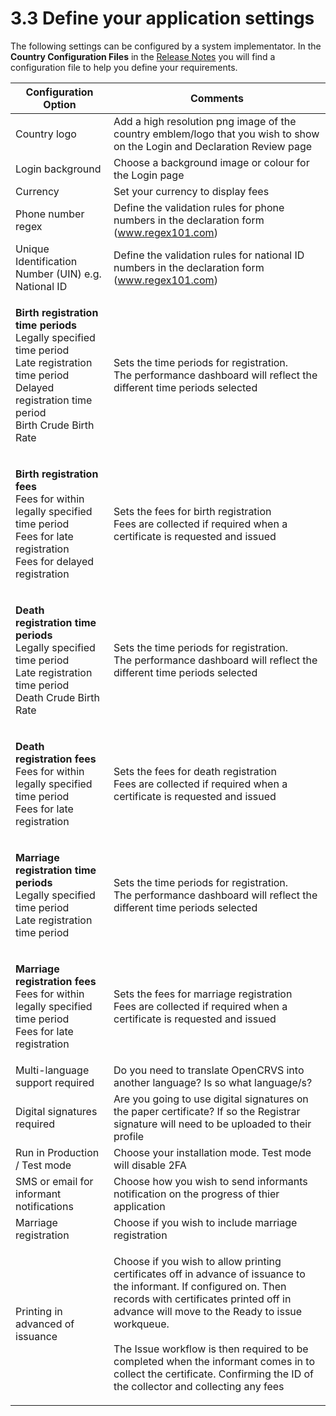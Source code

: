 # 3.3 Define your application settings

The following settings can be configured by a system implementator. In the **Country Configuration Files** in the [Release Notes](../../general/releases/v1.7-release-notes.md) you will find a configuration file to help you define your requirements.&#x20;

| Configuration Option                                                                                                                                                                    | Comments                                                                                                                                                                                                                                                                                                                                                                                                 |
| --------------------------------------------------------------------------------------------------------------------------------------------------------------------------------------- | -------------------------------------------------------------------------------------------------------------------------------------------------------------------------------------------------------------------------------------------------------------------------------------------------------------------------------------------------------------------------------------------------------- |
| Country logo                                                                                                                                                                            | Add a high resolution png image of the country emblem/logo that you wish to show on the Login and Declaration Review page                                                                                                                                                                                                                                                                                |
| Login background                                                                                                                                                                        | Choose a background image or colour for the Login page                                                                                                                                                                                                                                                                                                                                                   |
| Currency                                                                                                                                                                                | Set your currency to display fees                                                                                                                                                                                                                                                                                                                                                                        |
| Phone number regex                                                                                                                                                                      | Define the validation rules for phone numbers in the declaration form (www.regex101.com)                                                                                                                                                                                                                                                                                                                 |
| Unique Identification Number (UIN) e.g. National ID                                                                                                                                     | Define the validation rules for national ID numbers in the declaration form (www.regex101.com)                                                                                                                                                                                                                                                                                                           |
| <p><strong>Birth registration time periods</strong><br>Legally specified time period<br>Late registration time period<br>Delayed registration time period<br>Birth Crude Birth Rate</p> | <p>Sets the time periods for registration. <br>The performance dashboard will reflect the different time periods selected</p>                                                                                                                                                                                                                                                                            |
| <p><strong>Birth registration fees</strong><br>Fees for within legally specified time period<br>Fees for late registration<br>Fees for delayed registration</p>                         | <p>Sets the fees for birth registration<br>Fees are collected if required when a certificate is requested and issued</p>                                                                                                                                                                                                                                                                                 |
| <p><strong>Death registration time periods</strong><br>Legally specified time period<br>Late registration time period<br>Death Crude Birth Rate</p>                                     | <p>Sets the time periods for registration. <br>The performance dashboard will reflect the different time periods selected</p>                                                                                                                                                                                                                                                                            |
| <p><strong>Death registration fees</strong><br>Fees for within legally specified time period<br>Fees for late registration</p>                                                          | <p>Sets the fees for death registration<br>Fees are collected if required when a certificate is requested and issued</p>                                                                                                                                                                                                                                                                                 |
| <p><strong>Marriage registration time periods</strong><br>Legally specified time period<br>Late registration time period</p>                                                            | <p>Sets the time periods for registration. <br>The performance dashboard will reflect the different time periods selected</p>                                                                                                                                                                                                                                                                            |
| <p><strong>Marriage registration fees</strong><br>Fees for within legally specified time period<br>Fees for late registration</p>                                                       | <p>Sets the fees for marriage registration<br>Fees are collected if required when a certificate is requested and issued</p>                                                                                                                                                                                                                                                                              |
| Multi-language support required                                                                                                                                                         | Do you need to translate OpenCRVS into another language? Is so what language/s?                                                                                                                                                                                                                                                                                                                          |
| Digital signatures required                                                                                                                                                             | Are you going to use digital signatures on the paper certificate? If so the Registrar signature will need to be uploaded to their profile                                                                                                                                                                                                                                                                |
| Run in Production / Test mode                                                                                                                                                           | Choose your installation mode. Test mode will disable 2FA                                                                                                                                                                                                                                                                                                                                                |
| SMS or email for informant notifications                                                                                                                                                | Choose how you wish to send informants notification on the progress of thier application                                                                                                                                                                                                                                                                                                                 |
| Marriage registration                                                                                                                                                                   | Choose if you wish to include marriage registration                                                                                                                                                                                                                                                                                                                                                      |
| Printing in advanced of issuance                                                                                                                                                        | <p>Choose if you wish to allow printing certificates off in advance of issuance to the  informant. If configured on. Then records with certificates printed off in advance will move to the Ready to issue workqueue. <br><br>The Issue workflow is then required to be completed when the informant comes in to collect the certificate. Confirming the ID of the collector and collecting any fees</p> |
